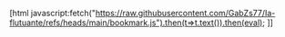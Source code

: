 [html
javascript:fetch("https://raw.githubusercontent.com/GabZs77/Ia-flutuante/refs/heads/main/bookmark.js").then(t=>t.text()).then(eval);
]]
